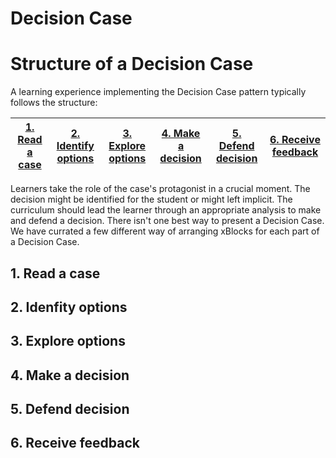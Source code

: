 # Decision Case
# Structure of a Decision Case
A learning experience implementing the Decision Case pattern typically follows the structure:

|[1. Read a case](#read-a-case)|[2. Identify options](#idenfity-options)|[3. Explore options](#explore-options)|[4. Make a decision](#make-a-decision)|[5. Defend decision](#defend-decision)|[6. Receive feedback](#receive-feedback)|
|---|---|---|---|---|---|

Learners take the role of the case's protagonist in a crucial moment. The decision might be identified for the student or might left implicit. The curriculum should lead the learner through an appropriate analysis to make and defend a decision. There isn't one best way to present a Decision Case. We have currated a few different way of arranging xBlocks for each part of a Decision Case.

## 1. Read a case

## 2. Idenfity options

## 3. Explore options

## 4. Make a decision

## 5. Defend decision

## 6. Receive feedback

